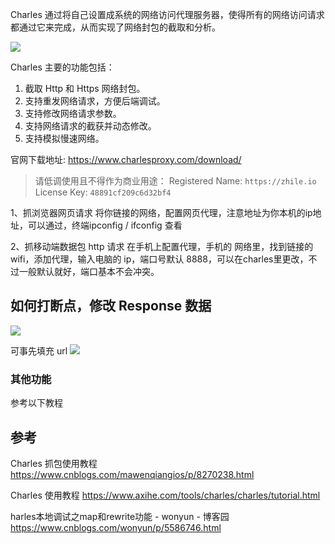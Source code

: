 Charles 通过将自己设置成系统的网络访问代理服务器，使得所有的网络访问请求都通过它来完成，从而实现了网络封包的截取和分析。

![](https://upload-images.jianshu.io/upload_images/1662509-8565686dc0d54932.png?imageMogr2/auto-orient/strip%7CimageView2/2/w/1240)

Charles 主要的功能包括：
1. 截取 Http 和 Https 网络封包。
2. 支持重发网络请求，方便后端调试。
3. 支持修改网络请求参数。
4. 支持网络请求的截获并动态修改。
5. 支持模拟慢速网络。

官网下载地址: https://www.charlesproxy.com/download/

> 请低调使用且不得作为商业用途：
> Registered Name: 	`https://zhile.io`
> License Key: 		`48891cf209c6d32bf4`

1、抓浏览器网页请求
将你链接的网络，配置网页代理，注意地址为你本机的ip地址，可以通过，终端ipconfig / ifconfig 查看

2、抓移动端数据包 http 请求
在手机上配置代理，手机的 网络里，找到链接的 wifi，添加代理，输入电脑的 ip，端口号默认 8888，可以在charles里更改，不过一般默认就好，端口基本不会冲突。

## 如何打断点，修改 Response 数据

![](https://upload-images.jianshu.io/upload_images/1662509-6788a6bfd925395c.png?imageMogr2/auto-orient/strip%7CimageView2/2/w/1240)

可事先填充 url
![](https://upload-images.jianshu.io/upload_images/1662509-b40fcbb7bedbe7f6.png?imageMogr2/auto-orient/strip%7CimageView2/2/w/1240)

### 其他功能

参考以下教程

## 参考

Charles 抓包使用教程
https://www.cnblogs.com/mawenqiangios/p/8270238.html

Charles 使用教程
https://www.axihe.com/tools/charles/charles/tutorial.html

harles本地调试之map和rewrite功能 - wonyun - 博客园
https://www.cnblogs.com/wonyun/p/5586746.html
